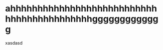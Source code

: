 ahhhhhhhhhhhhhhhhhhhhhhhhhhhhhhhhhhhhhhhhhhhggggggggggggg
=========================================================

xasdasd